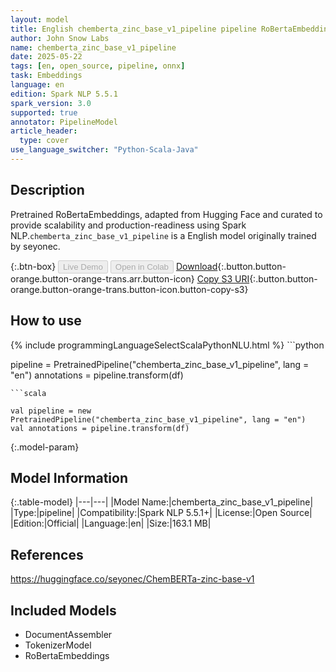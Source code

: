 ```yaml
---
layout: model
title: English chemberta_zinc_base_v1_pipeline pipeline RoBertaEmbeddings from seyonec
author: John Snow Labs
name: chemberta_zinc_base_v1_pipeline
date: 2025-05-22
tags: [en, open_source, pipeline, onnx]
task: Embeddings
language: en
edition: Spark NLP 5.5.1
spark_version: 3.0
supported: true
annotator: PipelineModel
article_header:
  type: cover
use_language_switcher: "Python-Scala-Java"
---
```


## Description

Pretrained RoBertaEmbeddings, adapted from Hugging Face and curated to provide scalability and production-readiness using Spark NLP.`chemberta_zinc_base_v1_pipeline` is a English model originally trained by seyonec.

{:.btn-box}
<button class="button button-orange" disabled>Live Demo</button>
<button class="button button-orange" disabled>Open in Colab</button>
[Download](https://s3.amazonaws.com/auxdata.johnsnowlabs.com/public/models/chemberta_zinc_base_v1_pipeline_en_5.5.1_3.0_1747909620740.zip){:.button.button-orange.button-orange-trans.arr.button-icon}
[Copy S3 URI](s3://auxdata.johnsnowlabs.com/public/models/chemberta_zinc_base_v1_pipeline_en_5.5.1_3.0_1747909620740.zip){:.button.button-orange.button-orange-trans.button-icon.button-copy-s3}

## How to use



<div class="tabs-box" markdown="1">
{% include programmingLanguageSelectScalaPythonNLU.html %}
```python

pipeline = PretrainedPipeline("chemberta_zinc_base_v1_pipeline", lang = "en")
annotations =  pipeline.transform(df)   

```
```scala

val pipeline = new PretrainedPipeline("chemberta_zinc_base_v1_pipeline", lang = "en")
val annotations = pipeline.transform(df)

```
</div>

{:.model-param}
## Model Information

{:.table-model}
|---|---|
|Model Name:|chemberta_zinc_base_v1_pipeline|
|Type:|pipeline|
|Compatibility:|Spark NLP 5.5.1+|
|License:|Open Source|
|Edition:|Official|
|Language:|en|
|Size:|163.1 MB|

## References

https://huggingface.co/seyonec/ChemBERTa-zinc-base-v1

## Included Models

- DocumentAssembler
- TokenizerModel
- RoBertaEmbeddings